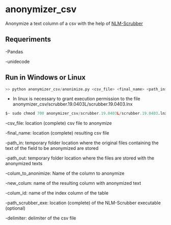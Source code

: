 # anonymizer_csv
Anonymize a text column of a csv with the help of [NLM-Scrubber](https://scrubber.nlm.nih.gov/)


## Requeriments
-Pandas

-unidecode

## Run in Windows or Linux

 
```python
>> python anonymizer_csv/anonimize.py <csv_file> <final_name> <path_in> <path_out> <colum_to_anonimize> <new_colum> <colum_id> <path_scrubber_exe> <delimiter>

```

* In linux is necessary to grant execution permission to the file anonymizer_csv/scrubber.19.0403L/scrubber.19.0403.lnx
 
```python
$~ sudo chmod 700 anonymizer_csv/scrubber.19.0403L/scrubber.19.0403.lnx

```



-csv_file: location (complete) csv file to anonymize

-final_name: location (complete) resulting csv file

-path_in: temporary folder location where the original files containing the text of the field to be anonymized are stored

-path_out: temporary folder location where the files are stored with the anonymized texts

-colum_to_anonimize: Name of the column to anonymize

-new_colum: name of the resulting column with anonymized text

-colum_id: name of the index column of the table

-path_scrubber_exe: location (complete) of the NLM-Scrubber executable (optional)

-delimiter: delimiter of the csv file
